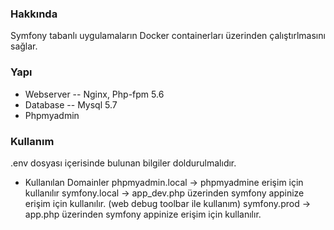 ### Hakkında

Symfony tabanlı uygulamaların Docker containerları üzerinden çalıştırlmasını sağlar.

### Yapı

- Webserver
-- Nginx, Php-fpm 5.6
- Database
-- Mysql 5.7
- Phpmyadmin

### Kullanım

.env dosyası içerisinde bulunan bilgiler doldurulmalıdır.

- Kullanılan Domainler
phpmyadmin.local -> phpmyadmine erişim için kullanılır
symfony.local -> app_dev.php üzerinden symfony appinize erişim için kullanılır. (web debug toolbar ile kullanım)
symfony.prod -> app.php üzerinden symfony appinize erişim için kullanılır.
